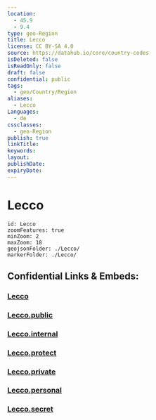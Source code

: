 ```yaml
---
location:
  - 45.9
  - 9.4
type: geo-Region
title: Lecco
license: CC BY-SA 4.0
source: https://datahub.io/core/country-codes
isDeleted: false
isReadOnly: false
draft: false
confidential: public
tags:
  - geo/Country/Region
aliases:
  - Lecco
Languages:
  - de
cssclasses:
  - geo-Region
publish: true
linkTitle:
keywords:
layout:
publishDate:
expiryDate:
---
```


# Lecco

```leaflet
id: Lecco
zoomFeatures: true 
minZoom: 2 
maxZoom: 18
geojsonFolder: ./Lecco/
markerFolder: ./Lecco/
```


## Confidential Links & Embeds: 

### [Lecco](/_Standards/Earth/Continent/Europe/Europe~South/Italy/regions~Italy/Lombardy/Lecco.md) 

### [Lecco.public](/_public/Earth/Continent/Europe/Europe~South/Italy/regions~Italy/Lombardy/Lecco.public.md) 

### [Lecco.internal](/_internal/Earth/Continent/Europe/Europe~South/Italy/regions~Italy/Lombardy/Lecco.internal.md) 

### [Lecco.protect](/_protect/Earth/Continent/Europe/Europe~South/Italy/regions~Italy/Lombardy/Lecco.protect.md) 

### [Lecco.private](/_private/Earth/Continent/Europe/Europe~South/Italy/regions~Italy/Lombardy/Lecco.private.md) 

### [Lecco.personal](/_personal/Earth/Continent/Europe/Europe~South/Italy/regions~Italy/Lombardy/Lecco.personal.md) 

### [Lecco.secret](/_secret/Earth/Continent/Europe/Europe~South/Italy/regions~Italy/Lombardy/Lecco.secret.md)

